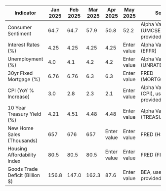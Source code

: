 | Indicator                     | Jan 2025 | Feb 2025 | Mar 2025 | Apr 2025 | May 2025 | Source                                      |
|------------------------------|----------|----------|----------|----------|----------|---------------------------------------------|
| Consumer Sentiment           | 64.7     | 64.7     | 57.9     | 50.8     | 52.2     | Alpha Vantage (UMCSENT), user-provided (May) |
| Interest Rates (%)           | 4.25     | 4.25     | 4.25     | 4.25     | Enter value | Alpha Vantage (EFFR)                   |
| Unemployment (%)             | 4.0      | 4.1      | 4.2      | 4.2      | Enter value | Alpha Vantage (UNRATE)                 |
| 30yr Fixed Mortgage (%)      | 6.76     | 6.76     | 6.3      | 6.3      | Enter value | FRED (MORTGAGE30US)                    |
| CPI (YoY % Increase)         | 3.0      | 2.8      | 2.3      | 2.1      | Enter value | Alpha Vantage (CPI), user-provided (Mar, Apr) |
| 10 Year Treasury Yield (%)   | 4.21     | 4.51     | 4.48     | 4.48     | Enter value | Alpha Vantage (TREASURY_YIELD)         |
| New Home Sales (Thousands)   | 657      | 676      | 657      | Enter value | Enter value | FRED (HSN1F)                           |
| Housing Affordability Index  | 80.5     | 80.5     | 80.5     | Enter value | Enter value | FRED (FIXHAI)                          |
| Goods Trade Deficit (Billion $)| 156.8    | 147.0    | 162.3    | 87.6     | Enter value | BEA, user-provided (Mar, Apr)          |